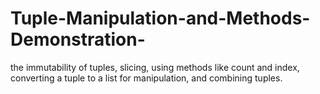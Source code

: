 # Tuple-Manipulation-and-Methods-Demonstration-
the immutability of tuples, slicing, using methods like count and index, converting a tuple to a list for manipulation, and combining tuples.
